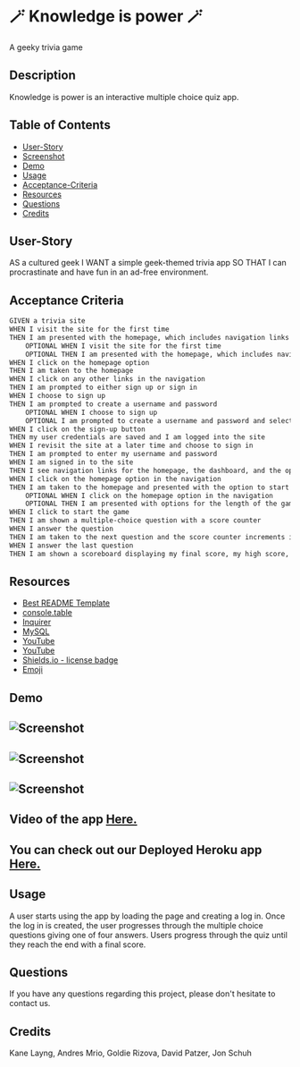 # 🪄 Knowledge is power 🪄
A geeky trivia game

## Description
Knowledge is power is an interactive multiple choice quiz app.
## Table of Contents 


* [User-Story](#User-Story)
* [Screenshot](#Screenshot)
* [Demo](#Demo)
* [Usage](#Usage)
* [Acceptance-Criteria]()
* [Resources](#Resources)
* [Questions](#Questions)
* [Credits](#Questions)

## User-Story
AS a cultured geek
I WANT a simple geek-themed trivia app
SO THAT I can procrastinate and have fun in an ad-free environment.


## Acceptance Criteria
```md
GIVEN a trivia site
WHEN I visit the site for the first time
THEN I am presented with the homepage, which includes navigation links for the homepage and the dashboard; and the option to log in
    OPTIONAL WHEN I visit the site for the first time
    OPTIONAL THEN I am presented with the homepage, which includes navigation links for the homepage, the dashboard, the scoreboard with high scores; and the option to log in
WHEN I click on the homepage option
THEN I am taken to the homepage
WHEN I click on any other links in the navigation
THEN I am prompted to either sign up or sign in
WHEN I choose to sign up
THEN I am prompted to create a username and password
    OPTIONAL WHEN I choose to sign up 
    OPTIONAL I am prompted to create a username and password and select an avatar
WHEN I click on the sign-up button
THEN my user credentials are saved and I am logged into the site
WHEN I revisit the site at a later time and choose to sign in
THEN I am prompted to enter my username and password
WHEN I am signed in to the site
THEN I see navigation links for the homepage, the dashboard, and the option to log out
WHEN I click on the homepage option in the navigation
THEN I am taken to the homepage and presented with the option to start the trivia game along with my high score
    OPTIONAL WHEN I click on the homepage option in the navigation
    OPTIONAL THEN I am presented with options for the length of the game (in questions) I would like to play, along with my high scores for said options
WHEN I click to start the game
THEN I am shown a multiple-choice question with a score counter
WHEN I answer the question
THEN I am taken to the next question and the score counter increments if my previous answer was correct
WHEN I answer the last question
THEN I am shown a scoreboard displaying my final score, my high score, and the high scores of other players
```



## Resources
- [Best README Template](https://github.com/othneildrew/Best-README-Template/blob/master/README.md)
- [console.table](https://www.npmjs.com/package/console.table)
- [Inquirer](https://www.npmjs.com/package/inquirer)
- [MySQL](https://www.mysql.com/)
- [YouTube](https://www.youtube.com/watch?v=FBPD-ZAeYmE&list=PL4zi3IBmicblqrhr8MIfXV1ZDzEIRyyFo&index=1&t=89s)
- [YouTube](https://www.youtube.com/watch?v=AQp7b-1356k)
- [Shields.io - license badge](https://shields.io/)
- [Emoji](https://emojipedia.org/)

## Demo
## ![Screenshot](./public/images/Screen%20Shot%202023-05-18%20at%206.19.18%20PM.png)
## ![Screenshot](./public/images/Screen%20Shot%202023-05-18%20at%206.19.32%20PM.png)
## ![Screenshot](./public/images/Screen%20Shot%202023-05-18%20at%206.19.43%20PM.png)
## Video of the app [Here.](https://watch.screencastify.com/v/QyTKxd97HArS6H0m3gRE) 
## You can check out our Deployed Heroku app [Here.](https://knowledge-is-power.herokuapp.com/login) 

## Usage
A user starts using the app by loading the page and creating a log in. Once the log in is created, the user progresses through the multiple choice questions giving one of four answers. Users progress through the quiz until they reach the end with a final score.


## Questions
If you have any questions regarding this project, please don't hesitate to contact us.


##  Credits 
Kane Layng, Andres Mrio, Goldie Rizova, David Patzer, Jon Schuh
